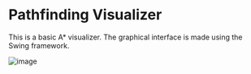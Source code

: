 # Pathfinding Visualizer

This is a basic A* visualizer. The graphical interface is made using the Swing framework.

![image](https://media.discordapp.net/attachments/833285965019217980/982679176706408529/rsz_3unknown.png)